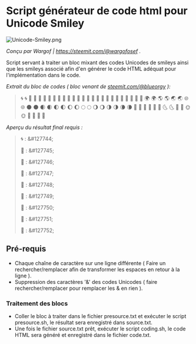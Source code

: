 # Script générateur de code html pour Unicode Smiley

![Unicode-Smiley.png](https://framapic.org/lfNZKIQvgxmk/TePKkyLW7D52.png)


*Conçu par Wargof | https://steemit.com/@wargofosef .*

Script servant à traiter un bloc mixant des codes Unicodes de smileys ainsi que les smileys associé afin d'en générer le code HTML adéquat pour l'implémentation dans le code.

*Extrait du bloc de codes ( bloc venant de [steemit.com/@blueorgy](https://steemit.com/@blueorgy/steemit-emojis-master-list) ):*

> 🌀 	&#127744; 	🌁 	&#127745; 	🌂 	&#127746;
> 🌃 	&#127747; 	🌄 	&#127748; 	🌅 	&#127749;
> 🌆 	&#127750; 	🌇 	&#127751; 	🌈 	&#127752;
> 🌉 	&#127753; 	🌊 	&#127754; 	🌋 	&#127755;
> 🌌 	&#127756; 	🌍 	&#127757; 	🌎 	&#127758;
> 🌏 	&#127759; 	🌐 	&#127760; 	🌑 	&#127761;
> 🌒 	&#127762; 	🌓 	&#127763; 	🌔 	&#127764;
> 🌕 	&#127765; 	🌖 	&#127766; 	🌗 	&#127767;
> 🌘 	&#127768; 	🌙 	&#127769; 	🌚 	&#127770;
> 🌛 	&#127771; 	🌜 	&#127772; 	🌝 	&#127773;
> 🌞 	&#127774; 	🌟 	&#127775; 	🌠 	&#127776;

*Aperçu du résultat final requis :*

> <p>&#127744; : &amp;#127744;</p>
> <p>&#127745; : &amp;#127745;</p>
> <p>&#127746; : &amp;#127746;</p>
> <p>&#127747; : &amp;#127747;</p>
> <p>&#127748; : &amp;#127748;</p>
> <p>&#127749; : &amp;#127749;</p>
> <p>&#127750; : &amp;#127750;</p>
> <p>&#127751; : &amp;#127751;</p>
> <p>&#127752; : &amp;#127752;</p>

## Pré-requis

- Chaque chaîne de caractère sur une ligne différente ( Faire un rechercher/remplacer afin de transformer les espaces en retour à la ligne ).
- Suppression des caractères '&' des codes Unicodes ( faire rechercher/remplacer pour remplacer les & en rien ).

### Traitement des blocs

- Coller le bloc à traiter dans le fichier presource.txt et exécuter le script presource.sh, le résultat sera enregistré dans source.txt.
- Une fois le fichier source.txt prêt, exécuter le script coding.sh, le code HTML sera généré et enregistré dans le fichier code.txt. 

